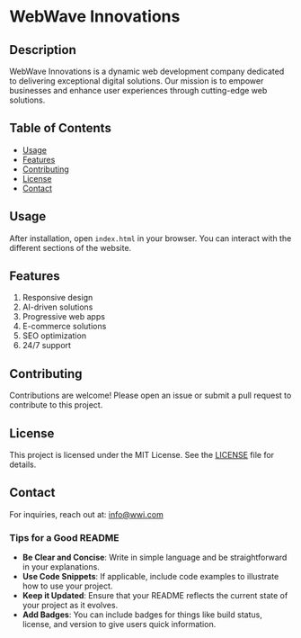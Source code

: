 # WebWave Innovations

## Description
WebWave Innovations is a dynamic web development company dedicated to delivering exceptional digital solutions. Our mission is to empower businesses and enhance user experiences through cutting-edge web solutions.

## Table of Contents
- [Usage](#usage)
- [Features](#features)
- [Contributing](#contributing)
- [License](#license)
- [Contact](#contact)


## Usage
After installation, open `index.html` in your browser. You can interact with the different sections of the website.

## Features

1. Responsive design
2. AI-driven solutions
3. Progressive web apps
4. E-commerce solutions
5. SEO optimization
6. 24/7 support

## Contributing
Contributions are welcome! Please open an issue or submit a pull request to contribute to this project.

## License
This project is licensed under the MIT License. See the [LICENSE](LICENSE) file for details.

## Contact
For inquiries, reach out at: [info@wwi.com](mailto:info@wwi.com)

### Tips for a Good README

- **Be Clear and Concise**: Write in simple language and be straightforward in your explanations.
- **Use Code Snippets**: If applicable, include code examples to illustrate how to use your project.
- **Keep it Updated**: Ensure that your README reflects the current state of your project as it evolves.
- **Add Badges**: You can include badges for things like build status, license, and version to give users quick information.
